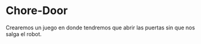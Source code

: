 # Chore-Door
Crearemos un juego en donde tendremos que abrir  las puertas sin que nos salga el robot.
